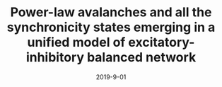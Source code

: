 ---
title: "Power-law avalanches and all the synchronicity states emerging in a unified model of excitatory-inhibitory balanced network"
collection: publications
date: 2019-9-01
year: 2019
venue: 'Bernstein Conference'
paperurl: 'https://dx.doi.org/10.12751/nncn.bc2019.0253'
citation: ' <u>M. Girardi-Schappo</u>,  L. Brochini,  A. Costa,  T. Carvalho,  O. Kinouchi, &quot;Power-law avalanches and all the synchronicity states emerging in a unified model of excitatory-inhibitory balanced network.&quot; Bernstein Conference, 2019.'
pubtype:  proceedings
---